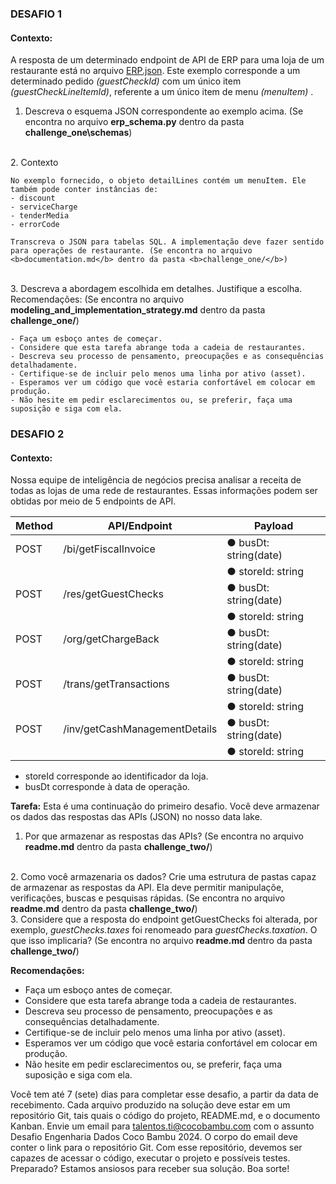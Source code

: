 ### DESAFIO 1
#### Contexto:
A resposta de um determinado endpoint de API de ERP para uma loja de um restaurante está no arquivo [ERP.json](https://drive.google.com/file/d/1IFoFg_2B1A7gHukyaP92QX6EAt2FTZNs/view).
Este exemplo corresponde a um determinado pedido <i>(guestCheckId)</i> com um único item <i>(guestCheckLineItemId)</i>, referente a um único item de menu <i>(menuItem)</i> .

1. Descreva o esquema JSON correspondente ao exemplo acima. (Se encontra no arquivo <b>erp_schema.py</b> dentro da pasta <b>challenge_one\schemas</b>)
<br>
2. Contexto

    No exemplo fornecido, o objeto detailLines contém um menuItem. Ele também pode conter instâncias de:
    - discount
    - serviceCharge
    - tenderMedia
    - errorCode

    Transcreva o JSON para tabelas SQL. A implementação deve fazer sentido para operações de restaurante. (Se encontra no arquivo <b>documentation.md</b> dentro da pasta <b>challenge_one/</b>)
<br>
3. Descreva a abordagem escolhida em detalhes. Justifique a escolha. Recomendações: (Se encontra no arquivo <b>modeling_and_implementation_strategy.md</b> dentro da pasta <b>challenge_one/</b>)

    - Faça um esboço antes de começar.
    - Considere que esta tarefa abrange toda a cadeia de restaurantes.
    - Descreva seu processo de pensamento, preocupações e as consequências detalhadamente.
    - Certifique-se de incluir pelo menos uma linha por ativo (asset).
    - Esperamos ver um código que você estaria confortável em colocar em produção.
    - Não hesite em pedir esclarecimentos ou, se preferir, faça uma suposição e siga com ela.


### DESAFIO 2 
#### Contexto:
Nossa equipe de inteligência de negócios precisa analisar a receita de todas as lojas de uma rede de restaurantes. Essas informações podem ser obtidas por meio de 5 endpoints de API.

| **Method** | **API/Endpoint**                    | **Payload**                         |
|------------|-------------------------------------|--------------------------------------|
| POST       | /bi/getFiscalInvoice               | ● busDt: string(date)               |
|            |                                     | ● storeId: string                   |
| POST       | /res/getGuestChecks                | ● busDt: string(date)               |
|            |                                     | ● storeId: string                   |
| POST       | /org/getChargeBack                 | ● busDt: string(date)               |
|            |                                     | ● storeId: string                   |
| POST       | /trans/getTransactions             | ● busDt: string(date)               |
|            |                                     | ● storeId: string                   |
| POST       | /inv/getCashManagementDetails      | ● busDt: string(date)               |
|            |                                     | ● storeId: string                   |

- storeId corresponde ao identificador da loja.
- busDt corresponde à data de operação.

<b>Tarefa:</b> Esta é uma continuação do primeiro desafio. Você deve armazenar os dados das respostas das APIs (JSON) no nosso data lake.
1. Por que armazenar as respostas das APIs? (Se encontra no arquivo <b>readme.md</b> dentro da pasta <b>challenge_two/</b>)
<br>
2. Como você armazenaria os dados? Crie uma estrutura de pastas capaz de armazenar as respostas da API. Ela deve permitir manipulaçõe, verificações, buscas e pesquisas rápidas. (Se encontra no arquivo <b>readme.md</b> dentro da pasta <b>challenge_two/</b>)
<br>
3. Considere que a resposta do endpoint getGuestChecks foi alterada, por exemplo, <i>guestChecks.taxes</i> foi renomeado para <i>guestChecks.taxation</i>. O que isso implicaria? (Se encontra no arquivo <b>readme.md</b> dentro da pasta <b>challenge_two/</b>)

<b>Recomendações:</b>
- Faça um esboço antes de começar.
- Considere que esta tarefa abrange toda a cadeia de restaurantes.
- Descreva seu processo de pensamento, preocupações e as consequências detalhadamente.
- Certifique-se de incluir pelo menos uma linha por ativo (asset).
- Esperamos ver um código que você estaria confortável em colocar em produção.
- Não hesite em pedir esclarecimentos ou, se preferir, faça uma suposição e siga com ela.

Você tem até 7 (sete) dias para completar esse desafio, a partir da data de recebimento. Cada
arquivo produzido na solução deve estar em um repositório Git, tais quais o código do
projeto, README.md, e o documento Kanban. Envie um email para
talentos.ti@cocobambu.com com o assunto Desafio Engenharia Dados Coco Bambu
2024. O corpo do email deve conter o link para o repositório Git. Com esse repositório,
devemos ser capazes de acessar o código, executar o projeto e possíveis testes.
Preparado?
Estamos ansiosos para receber sua solução. Boa sorte!